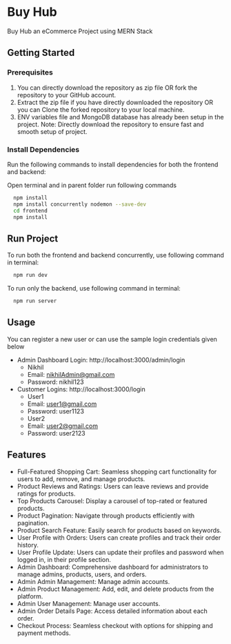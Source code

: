 
# Buy Hub

Buy Hub an eCommerce Project using MERN Stack


## Getting Started
### Prerequisites 

  1.	You can directly download the repository as zip file OR fork the repository to your GitHub account. 
  2.	Extract the zip file if you have directly downloaded the repository OR you can Clone the forked repository to your local machine.
  3.	ENV variables file and MongoDB database has already been setup in the project. 
  Note: Directly download the repository to ensure fast and smooth setup of project. 

### Install Dependencies

Run the following commands to install dependencies for both the frontend and backend:

Open terminal and in parent folder run following commands
```bash
  npm install
  npm install concurrently nodemon --save-dev
  cd frontend
  npm install
```



## Run Project
To run both the frontend and backend concurrently, use following command in terminal:
```bash
  npm run dev
```
To run only the backend, use following command in terminal:
```bash
  npm run server
```

## Usage
You can register a new user or can use the sample login credentials given below
-	Admin Dashboard Login: http://localhost:3000/admin/login
    -	Nikhil
    -	Email: nikhilAdmin@gmail.com
    -	Password: nikhil123
-	Customer Logins: http://localhost:3000/login
    -	User1
    -	Email: user1@gmail.com
    -	Password: user1123
    -	User2
    -	Email: user2@gmail.com
    -	Password: user2123    



## Features

-	Full-Featured Shopping Cart: Seamless shopping cart functionality for users to add, remove, and manage products.
- Product Reviews and Ratings: Users can leave reviews and provide ratings for products.
-	Top Products Carousel: Display a carousel of top-rated or featured products.
-	Product Pagination: Navigate through products efficiently with pagination.
-	Product Search Feature: Easily search for products based on keywords.
-	User Profile with Orders: Users can create profiles and track their order history.
-	User Profile Update: Users can update their profiles and password when logged in, in their profile section.
-	Admin Dashboard: Comprehensive dashboard for administrators to manage admins, products, users, and orders.
-	Admin Admin Management: Manage admin accounts.
-	Admin Product Management: Add, edit, and delete products from the platform.
-	Admin User Management: Manage user accounts.
-	Admin Order Details Page: Access detailed information about each order.
-	Checkout Process: Seamless checkout with options for shipping and payment methods.


